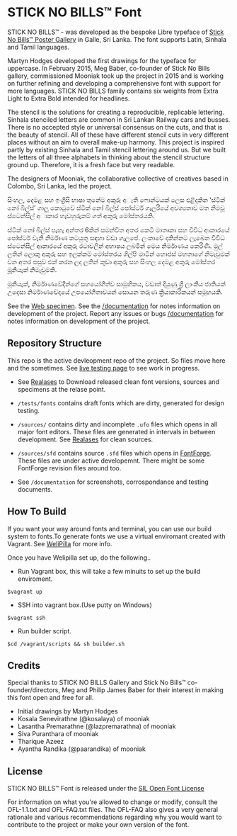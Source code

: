 STICK NO BILLS™ Font
===================

STICK NO BILLS™ - was developed as the bespoke Libre typeface of [Stick No Bills™ Poster Gallery](http://sticknobillsonline.com/) in Galle, Sri Lanka. The font supports Latin, Sinhala and Tamil languages.

Martyn Hodges developed the first drawings for the typeface for uppercase. In February 2015, Meg Baber, co-founder of Stick No Bills gallery, commissioned Mooniak took up the project in 2015 and is working on further refining and developing a comprehensive font with support for more languages. STICK NO BILLS family contains six weights from Extra Light to Extra Bold intended for headlines.

The stencil is the solutions for creating a reproducible, replicable lettering. Sinhala stenciled letters are common in Sri Lankan Railway cars and busses.  There is no accepted style or universal consensus on the cuts, and that is the beauty of stencil. All of these have different stencil cuts in very different places without an aim to overall make-up harmony. This project is inspired partly by existing Sinhala and Tamil stencil lettering around us. But we built the letters of all three alphabets in thinking about the stencil structure ground up. Therefore, it is a fresh face but very readable.

The designers of Mooniak, the collaborative collective of creatives based in Colombo, Sri Lanka, led the project. 


සිංහල, දෙමළ සහ ඉංග්‍රීසි භාෂා තුනේම අකුරු අැති ෆොන්ටයක් ලෙස එළිදකින ‘ස්ටික් නෝ බිල්ස්’ ගාලු කොටුවේ ස්ටික් නෝ බිල්ස් පෝස්ටර් ගැලරියේ අවශ්‍යතාව මත නිමවූ  ස්ටෙන්සිල් අාකාර හැඩහුරුකම් ගත් අකුරු මෝස්තරයකි.

ස්ටික් නෝ බිල්ස් පැහැ අන්තර 6කින් සමන්විත අතර කෙටි මාතෘකා සහ විවිධ ආකාරයේ පෝස්ටර් වැනි නිර්මාණ කටයුතු සඳහා වඩා ගැලපේ. ලංකාවේ දකින්නට ලැබෙන විවිධ ස්ටෙන්සිල්  ආකාරයේ අකුරු රටාවලින් අභාෂය ලබමින් මෙය නිර්මාණය කෙරිණි. මුල් ලතින් ලොකු අකුරු සහ ඉලක්කම් මෝස්තරය  ශිල්පි මාටින් හොජස් මහතාගේ නිමැවුමක් වන අතර පසුව එක් කරන ලද ලතින් කුඩා  අකුරු සහ සිංහල දෙමළ අකුරු මෝස්තර මූූනියැක් නිමැවුමකි. 

මූනියැක්, නිර්මාණවේදීන්ගේ සහයෝගීත්ව සාමූහිකය, වඩාත් දියුණු ශ්‍රී ලාංකීය ජාතියක් උදෙසා නිර්මාණවේදයේ උපයෝගීතාවයන් සොයන තරුණ ක්‍රියාකාරිකයන් සමූහයකි.


See the [Web specimen](http://mooniak.com/stick-no-bills-font/).
See the [/documentation](https://github.com/mooniak/stick-no-bills-font/tree/master/documentation) for notes information on development of the project.
Report any issues or bugs [/documentation](https://github.com/mooniak/stick-no-bills-font/issues/new) for notes information on development of the project.



## Repository Structure

This repo is the active devleopment repo of the project. So files move here and the sometimes. See [live testing page](http://mooniak.com/stick-no-bills-font/tests/) to see work in progress.

- See [Realases](https://github.com/mooniak/stick-no-bills-font/releases) to Download released clean font versions, sources and specimens at the relase point.

- `/tests/fonts` contains draft fonts which are dirty, generated for design testing.

- `/sources/` contains dirty and incomplete `.ufo` files which opens in all major font editors. These files are generated in intervals in between development. See [Realases](https://github.com/mooniak/stick-no-bills-font/releases) for clean sources.

- `/sources/sfd` contains source `.sfd` files which opens in [FontForge](http://fontforge.github.io/en-US/). These files are under active developemnt. There might be some FontForge revision files around too.

- See `/documentation` for screenshots, corrospondance and testing documents.


## How To Build

If you want your way around fonts and terminal, you can use our build system to fonts.To generate fonts we use a virtual enviromant created with Vagrant. See [WeliPilla](https://github.com/mooniak/WeliPilla) for more info.

Once you have Welipilla set up, do the following..

- Run Vagrant box, this will take a few minuits to set up the build enviroment.

```shell
$vagrant up
```

- SSH into vagrant box.(Use putty on Windows)
```shell
$vagrant ssh
```

- Run builder script.
```shell
$cd /vagrant/scripts && sh builder.sh
```


## Credits

Special thanks to STICK NO BILLS Gallery and Stick No Bills™ co-founder/directors, Meg and Philip James Baber for their interest in making this font open and free for all.

- Initial drawings by Martyn Hodges
- Kosala Senevirathne (@kosalaya) of mooniak
- Lasantha Premarathne (@lazpremarathna) of mooniak
- Siva Puranthara of mooniak
- Tharique Azeez
- Ayantha Randika (@paarandika) of mooniak


## License

STICK NO BILLS™ Font is released under the  [SIL Open Font License](http://scripts.sil.org/OFL)

For information on what you're allowed to change or modify, consult the
OFL-1.1.txt and OFL-FAQ.txt files. The OFL-FAQ also gives a very general
rationale and various recommendations regarding why you would want to
contribute to the project or make your own version of the font.